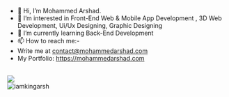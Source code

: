 - 👋 Hi, I’m Mohammed Arshad.
- 👀 I’m interested in Front-End Web & Mobile App Development , 3D Web Development, Ui/Ux Designing, Graphic Designing
- 🌱 I’m currently learning Back-End Development
- 📫 How to reach me:-
- Write me at contact@mohammedarshad.com
- My Portfolio: https://mohammedarshad.com

<!---
iamkingarsh/iamkingarsh is a ✨ special ✨ repository because its `README.md` (this file) appears on your GitHub profile.
You can click the Preview link to take a look at your changes.
--->

<br/>

<div align="left" >

  <img  src="https://github-readme-stats.vercel.app/api/top-langs?username=iamkingarsh&locale=en&hide_title=false&layout=compact&card_width=320&card_height=320&langs_count=12&theme=dark&hide_border=false&order=1"/>


</div>  
<div align="left" >
<img height src="https://github-readme-streak-stats.herokuapp.com/?user=iamkingarsh&theme=dark&card_width=320" alt="iamkingarsh" />
</div>  

